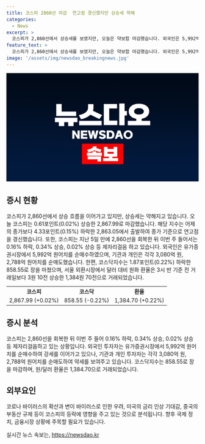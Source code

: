 ```yaml
---
title: 코스피 2860선 마감  연고점 경신했지만 상승세 약해
categories:
  - News
excerpt: >
  코스피가 2,860선에서 상승세를 보였지만, 오늘은 약보합 마감했습니다. 외국인은 5,992억 원의 매수 우위를 보였고, 기관과 개인은 각각 3,080억 원, 2,788억 원어치를 순매도했습니다. 코스닥지수도 하락했고, 달러 대비 원화 환율은 3원 10전 오른 1,384원 70전으로 거래되었습니다.
feature_text: >
  코스피가 2,860선에서 상승세를 보였지만, 오늘은 약보합 마감했습니다. 외국인은 5,992억 원의 매수 우위를 보였고, 기관과 개인은 각각 3,080억 원, 2,788억 원어치를 순매도했습니다. 코스닥지수도 하락했고, 달러 대비 원화 환율은 3원 10전 오른 1,384원 70전으로 거래되었습니다.
image: '/assets/img/newsdao_breakingnews.jpg'
---
```


<p><img src="/assets/img/newsdao_breakingnews.jpg" alt="bookingtag 속보" /></p>

<h2 data-ke-size="size26">증시 현황</h2>

<p data-ke-size="size16">코스피가 2,860선에서 상승 흐름을 이어가고 있지만, 상승세는 약해지고 있습니다. 오늘 코스피는 0.61포인트(0.02%) 상승한 2,867.99로 마감했습니다. 해당 지수는 어제의 종가보다 4.33포인트(0.15%) 하락한 2,863.05에서 출발하여 종가 기준으로 연고점을 경신했습니다. 또한, 코스피는 지난 5일 만에 2,860선을 회복한 뒤 이번 주 들어서는 0.16% 하락, 0.34% 상승, 0.02% 상승 등 제자리걸음 하고 있습니다. 외국인은 유가증권시장에서 5,992억 원어치를 순매수하였으며, 기관과 개인은 각각 3,080억 원, 2,788억 원어치를 순매도했습니다. 한편, 코스닥지수는 1.87포인트(0.22%) 하락한 858.55로 장을 마쳤으며, 서울 외환시장에서 달러 대비 원화 환율은 3시 반 기준 전 거래일보다 3원 10전 상승한 1,384원 70전으로 거래되었습니다.</p>

<table>
<tbody>
<tr>
<td style="text-align: center; height: 17px;"><b>코스피</b></td>
<td style="text-align: center; height: 17px;"><b>코스닥</b></td>
<td style="text-align: center; height: 17px;"><b>환율</b></td>
</tr>
<tr>
<td style="text-align: center; height: 17px;">2,867.99 (+0.02%)</td>
<td style="text-align: center; height: 17px;">858.55 (-0.22%)</td>
<td style="text-align: center; height: 17px;">1,384.70 (+0.22%)</td>
</tr>
</tbody>
</table>

<h2 data-ke-size="size26">증시 분석</h2>

<p data-ke-size="size16">코스피는 2,860선을 회복한 뒤 이번 주 들어 0.16% 하락, 0.34% 상승, 0.02% 상승 등 제자리걸음하고 있는 상황입니다. 외국인 투자자는 유가증권시장에서 5,992억 원어치를 순매수하여 강세를 이어가고 있으나, 기관과 개인 투자자는 각각 3,080억 원, 2,788억 원어치를 순매도하여 약세를 보여주고 있습니다. 코스닥지수는 858.55로 장을 마감하며, 원/달러 환율은 1,384.70으로 거래되었습니다.</p>

<h2 data-ke-size="size26">외부요인</h2>

<p data-ke-size="size16">코로나 바이러스의 확산과 변이 바이러스로 인한 우려, 미국의 금리 인상 기대감, 중국의 부동산 규제 등이 코스피의 등락에 영향을 주고 있는 것으로 분석됩니다. 향후 국제 정치, 금융시장 상황에 주목할 필요가 있습니다.</p>
실시간 뉴스 속보는, <a href="https://newsdao.kr" rel="dofollow">https://newsdao.kr</a>


